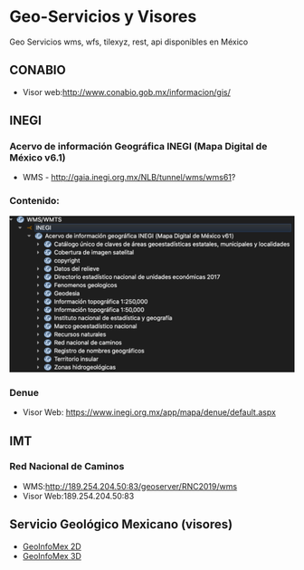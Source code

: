 # Geo-Servicios y Visores
Geo Servicios wms, wfs, tilexyz, rest, api disponibles en México

## CONABIO
* Visor web:http://www.conabio.gob.mx/informacion/gis/

## INEGI
### Acervo de información Geográfica INEGI (Mapa Digital de México v6.1)
* WMS - http://gaia.inegi.org.mx/NLB/tunnel/wms/wms61?

### Contenido:
![Vista previa](imagenes/INEGI.png)

### Denue
* Visor Web: https://www.inegi.org.mx/app/mapa/denue/default.aspx

## IMT
### Red Nacional de Caminos
* WMS:http://189.254.204.50:83/geoserver/RNC2019/wms
* Visor Web:189.254.204.50:83

## Servicio Geológico Mexicano (visores)
* [GeoInfoMex 2D](https://www.sgm.gob.mx/GeoInfoMexGobMx/)
* [GeoInfoMex 3D](https://www.sgm.gob.mx/GeoInfoMex3D/)

